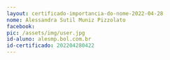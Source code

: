 ```yaml
---
layout: certificado-importancia-do-nome-2022-04-28
nome: Alessandra Sutil Muniz Pizzolato
facebook:
pic: /assets/img/user.jpg
id-aluno: alesmp.bol.com.br
id-certificado: 202204280422
---
```

